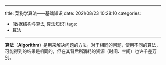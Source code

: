 
---
title: 菜狗学算法——基础知识
date: 2021/08/23 10:28:10
categories:
- [数据结构与算法, 算法知识]
tags:
- 算法
---

**算法**（**Algorithm**）是用来解决问题的方法。对于相同的问题，使用不同的算法，可能得到的结果是相同的，但在其背后所消耗的资源（时间、空间）也许千差万别。

<!-- more -->
